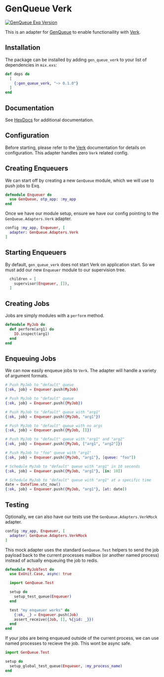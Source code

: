 # GenQueue Verk
[![GenQueue Exq Version](https://img.shields.io/hexpm/v/gen_queue_verk.svg)](https://hex.pm/packages/gen_queue_verk)

This is an adapter for [GenQueue](https://github.com/nsweeting/gen_queue) to enable
functionaility with [Verk](https://github.com/edgurgel/verk).

## Installation

The package can be installed by adding `gen_queue_verk` to your list of dependencies in `mix.exs`:

```elixir
def deps do
  [
    {:gen_queue_verk, "~> 0.1.0"}
  ]
end
```

## Documentation

See [HexDocs](https://hexdocs.pm/gen_queue_verk) for additional documentation.

## Configuration

Before starting, please refer to the [Verk](https://github.com/edgurgel/verk) documentation
for details on configuration. This adapter handles zero `Verk` related config.

## Creating Enqueuers

We can start off by creating a new `GenQueue` module, which we will use to push jobs to
Exq.

```elixir
defmodule Enqueuer do
  use GenQueue, otp_app: :my_app
end
```

Once we have our module setup, ensure we have our config pointing to the `GenQueue.Adapters.Verk`
adapter.

```elixir
config :my_app, Enqueuer, [
  adapter: GenQueue.Adapters.Verk
]
```

## Starting Enqueuers

By default, `gen_queue_verk` does not start Verk on application start. So we must add
our new `Enqueuer` module to our supervision tree.

```elixir
  children = [
    supervisor(Enqueuer, []),
  ]
```

## Creating Jobs

Jobs are simply modules with a `perform` method.

```elixir
defmodule MyJob do
  def perform(arg1) do
    IO.inspect(arg1)
  end
end
```

## Enqueuing Jobs

We can now easily enqueue jobs to `Verk`. The adapter will handle a variety of argument formats.

```elixir
# Push MyJob to "default" queue
{:ok, job} = Enqueuer.push(MyJob)

# Push MyJob to "default" queue
{:ok, job} = Enqueuer.push({MyJob})

# Push MyJob to "default" queue with "arg1"
{:ok, job} = Enqueuer.push({MyJob, "arg1"})

# Push MyJob to "default" queue with no args
{:ok, job} = Enqueuer.push({MyJob, []})

# Push MyJob to "default" queue with "arg1" and "arg2"
{:ok, job} = Enqueuer.push({MyJob, ["arg1", "arg2"]})

# Push MyJob to "foo" queue with "arg1"
{:ok, job} = Enqueuer.push({MyJob, "arg1"}, [queue: "foo"])

# Schedule MyJob to "default" queue with "arg1" in 10 seconds
{:ok, job} = Enqueuer.push({MyJob, "arg1"}, [in: 10])

# Schedule MyJob to "default" queue with "arg1" at a specific time
date = DateTime.utc_now()
{:ok, job} = Enqueuer.push({MyJob, "arg1"}, [at: date])
```

## Testing

Optionally, we can also have our tests use the `GenQueue.Adapters.VerkMock` adapter.

```elixir
config :my_app, Enqueuer, [
  adapter: GenQueue.Adapters.VerkMock
]
```

This mock adapter uses the standard `GenQueue.Test` helpers to send the job payload
back to the current processes mailbox (or another named process) instead of actually
enqueuing the job to redis.

```elixir
defmodule MyJobTest do
  use ExUnit.Case, async: true

  import GenQueue.Test

  setup do
    setup_test_queue(Enqueuer)
  end

  test "my enqueuer works" do
    {:ok, _} = Enqueuer.push(Job)
    assert_receive({Job, [], %{jid: _}})
  end
end
```

If your jobs are being enqueued outside of the current process, we can use named
processes to recieve the job. This wont be async safe.

```elixir
import GenQueue.Test

setup do
  setup_global_test_queue(Enqueuer, :my_process_name)
end
```
